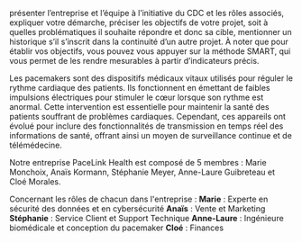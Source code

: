 présenter l’entreprise et l’équipe à l’initiative du CDC et les rôles associés,
expliquer votre démarche,
préciser les objectifs de votre projet, soit à quelles problématiques il souhaite répondre et donc sa cible,
mentionner un historique s’il s’inscrit dans la continuité d’un autre projet.
À noter que pour établir vos objectifs, vous pouvez vous appuyer sur la méthode SMART, qui vous permet de les rendre mesurables à partir d’indicateurs précis.




Les pacemakers sont des dispositifs médicaux vitaux utilisés pour réguler le rythme cardiaque des patients. Ils fonctionnent en émettant de faibles impulsions électriques pour stimuler le cœur lorsque son 
rythme est anormal. Cette intervention est essentielle pour maintenir la santé des patients souffrant de problèmes cardiaques. Cependant, ces appareils ont évolué pour inclure des fonctionnalités de 
transmission en temps réel des informations de santé, offrant ainsi un moyen de surveillance continue et de télémédecine.


Notre entreprise PaceLink Health est composé de 5 membres : Marie Monchoix, Anaïs Kormann, Stéphanie Meyer, Anne-Laure Guibreteau et Cloé Morales.


Concernant les rôles de chacun dans l'entreprise : 
**Marie** : Experte en sécurité des données et en cybersécurité 
**Anaïs** : Vente et Marketing
**Stéphanie** : Service Client et Support Technique
**Anne-Laure** : Ingénieure biomédicale et conception du pacemaker
**Cloé** : Finances

